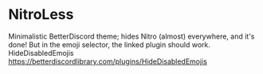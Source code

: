 # NitroLess
Minimalistic BetterDiscord theme; hides Nitro (almost) everywhere, and it's done! But in the emoji selector, the linked plugin should work. HideDisabledEmojis https://betterdiscordlibrary.com/plugins/HideDisabledEmojis
